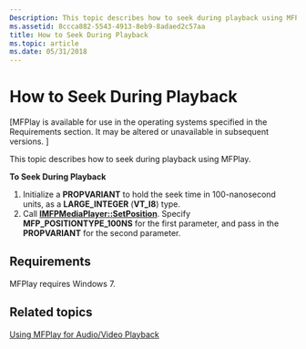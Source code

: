 ```yaml
---
Description: This topic describes how to seek during playback using MFPlay.
ms.assetid: 8ccca882-5543-4913-8eb9-8adaed2c57aa
title: How to Seek During Playback
ms.topic: article
ms.date: 05/31/2018
---
```


# How to Seek During Playback

\[MFPlay is available for use in the operating systems specified in the Requirements section. It may be altered or unavailable in subsequent versions. \]

This topic describes how to seek during playback using MFPlay.

**To Seek During Playback**

1.  Initialize a **PROPVARIANT** to hold the seek time in 100-nanosecond units, as a **LARGE\_INTEGER** (**VT\_I8**) type.
2.  Call [**IMFPMediaPlayer::SetPosition**](/windows/desktop/api/mfplay/nf-mfplay-imfpmediaplayer-setposition). Specify **MFP\_POSITIONTYPE\_100NS** for the first parameter, and pass in the **PROPVARIANT** for the second parameter.

## Requirements

MFPlay requires Windows 7.

## Related topics

<dl> <dt>

[Using MFPlay for Audio/Video Playback](using-mfplay-for-audio-video-playback.md)
</dt> </dl>

 

 



